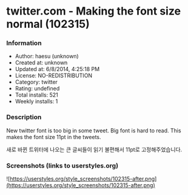 # twitter.com - Making the font size normal (102315)

### Information
- Author: haesu (unknown)
- Created at: unknown
- Updated at: 6/8/2014, 4:25:18 PM
- License: NO-REDISTRIBUTION
- Category: twitter
- Rating: undefined
- Total installs: 521
- Weekly installs: 1


### Description
New twitter font is too big in some tweet.
Big font is hard to read.
This makes the font size 11pt in the tweets.

새로 바뀐 트위터에 나오는 큰 글씨들이 읽기 불편해서 11pt로 고정해주었습니다.


### Screenshots (links to userstyles.org)
![https://userstyles.org/style_screenshots/102315-after.png](https://userstyles.org/style_screenshots/102315-after.png)


